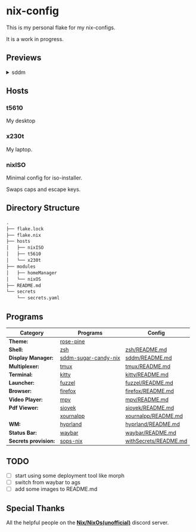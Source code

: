 # nix-config

This is my personal flake for my nix-configs.

It is a work in progress.

## Previews

<details>
    <summary>sddm</summary>
    ![preview](./.assets/sddm.png)
</details>

## Hosts

### t5610

My desktop

### x230t

My laptop.

### nixISO

Minimal config for iso-installer.

Swaps caps and escape keys.

## Directory Structure

```txt
.
├── flake.lock
├── flake.nix
├── hosts
│   ├── nixISO
│   ├── t5610
│   └── x230t
├── modules
│   ├── homeManager
│   └── nixOS
├── README.md
└── secrets
    └── secrets.yaml
```

## Programs

| Category               | Programs                                                                       | Config                                                          |
| ---------------------- | ------------------------------------------------------------------------------ | --------------------------------------------------------------- |
| **Theme:**             | [rose-pine](https://rosepinetheme.com)                                         |                                                                 |
| **Shell:**             | [zsh](https://www.zsh.org)                                                     | [zsh/README.md](./modules/homeManager/zsh/README.md)            |
| **Display Manager:**   | [sddm-sugar-candy-nix](https://gitlab.com/Zhaith-Izaliel/sddm-sugar-candy-nix) | [sddm/README.md](./modules/nixOS/sddm/README.md)                |
| **Multiplexer:**       | [tmux](https://github.com/tmux/tmux)                                           | [tmux/README.md](./modules/homeManager/tmux/README.md)          |
| **Terminal:**          | [kitty](https://github.com/kovidgoyal/kitty)                                   | [kitty/README.md](./modules/homeManager/kitty/README.md)        |
| **Launcher:**          | [fuzzel](https://codeberg.org/dnkl/fuzzel)                                     | [fuzzel/README.md](./modules/homeManager/fuzzel/README.md)      |
| **Browser:**           | [firefox](https://firefox-source-docs.mozilla.org/contributing/index.html)     | [firefox/README.md](./modules/homeManager/firefox/README.md)    |
| **Video Player:**      | [mpv](https://mpv.io/)                                                         | [mpv/README.md](./modules/homeManager/mpv/README.md)            |
| **Pdf Viewer:**        | [sioyek](https://sioyek.info)                                                  | [sioyek/README.md](./modules/homeManager/sioyek/README.md)      |
|                        | [xournalpp](https://github.com/xournalpp/xournalpp)                            | [xournalpp/README.md](.modules/homeManager/xournalpp/README.md) |
| **WM:**                | [hyprland](https://github.com/hyprwm/Hyprland)                                 | [hyprland/README.md](./modules/homeManager/hyprland/README.md)  |
| **Status Bar:**        | [waybar](https://github.com/Alexays/Waybar)                                    | [waybar/README.md](./modules/homeManager/waybar/README.md)      |
| **Secrets provision:** | [sops-nix](https://github.com/Mic92/sops-nix)                                  | [withSecrets/README.md](./modules/nixOS/withSecrets/README.md)  |

## TODO

- [ ] start using some deployment tool like morph
- [ ] switch from waybar to ags
- [ ] add some images to README.md

## Special Thanks

All the helpful people on the [**Nix/NixOs(unofficial)**](https://discord.gg/JQTUJdmG) discord server.
